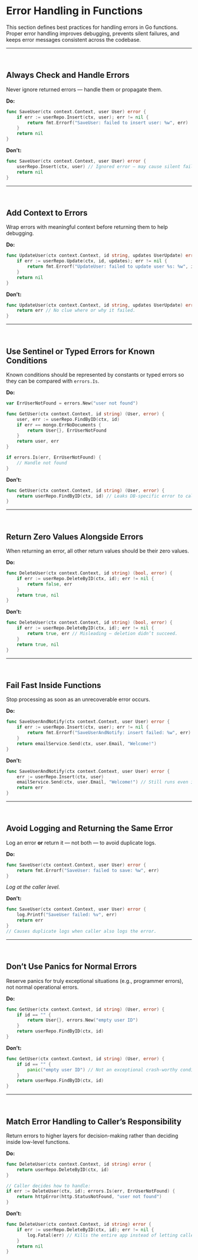 # **Error Handling in Functions**

This section defines best practices for handling errors in Go functions.
Proper error handling improves debugging, prevents silent failures, and keeps error messages consistent across the codebase.

---
<br>

## Always Check and Handle Errors

Never ignore returned errors — handle them or propagate them.

**Do:**

```go
func SaveUser(ctx context.Context, user User) error {
    if err := userRepo.Insert(ctx, user); err != nil {
        return fmt.Errorf("SaveUser: failed to insert user: %w", err)
    }
    return nil
}
```

**Don’t:**

```go
func SaveUser(ctx context.Context, user User) error {
    userRepo.Insert(ctx, user) // Ignored error — may cause silent failure.
    return nil
}
```

---
<br>

## Add Context to Errors

Wrap errors with meaningful context before returning them to help debugging.

**Do:**

```go
func UpdateUser(ctx context.Context, id string, updates UserUpdate) error {
    if err := userRepo.Update(ctx, id, updates); err != nil {
        return fmt.Errorf("UpdateUser: failed to update user %s: %w", id, err)
    }
    return nil
}
```

**Don’t:**

```go
func UpdateUser(ctx context.Context, id string, updates UserUpdate) error {
    return err // No clue where or why it failed.
}
```

---
<br>

## Use Sentinel or Typed Errors for Known Conditions

Known conditions should be represented by constants or typed errors so they can be compared with `errors.Is`.

**Do:**

```go
var ErrUserNotFound = errors.New("user not found")

func GetUser(ctx context.Context, id string) (User, error) {
    user, err := userRepo.FindByID(ctx, id)
    if err == mongo.ErrNoDocuments {
        return User{}, ErrUserNotFound
    }
    return user, err
}

if errors.Is(err, ErrUserNotFound) {
    // Handle not found
}
```

**Don’t:**

```go
func GetUser(ctx context.Context, id string) (User, error) {
    return userRepo.FindByID(ctx, id) // Leaks DB-specific error to callers.
}
```

---
<br>

## Return Zero Values Alongside Errors

When returning an error, all other return values should be their zero values.

**Do:**

```go
func DeleteUser(ctx context.Context, id string) (bool, error) {
    if err := userRepo.DeleteByID(ctx, id); err != nil {
        return false, err
    }
    return true, nil
}
```

**Don’t:**

```go
func DeleteUser(ctx context.Context, id string) (bool, error) {
    if err := userRepo.DeleteByID(ctx, id); err != nil {
        return true, err // Misleading — deletion didn’t succeed.
    }
    return true, nil
}
```

---
<br>

## Fail Fast Inside Functions

Stop processing as soon as an unrecoverable error occurs.

**Do:**

```go
func SaveUserAndNotify(ctx context.Context, user User) error {
    if err := userRepo.Insert(ctx, user); err != nil {
        return fmt.Errorf("SaveUserAndNotify: insert failed: %w", err)
    }
    return emailService.Send(ctx, user.Email, "Welcome!")
}
```

**Don’t:**

```go
func SaveUserAndNotify(ctx context.Context, user User) error {
    err := userRepo.Insert(ctx, user)
    emailService.Send(ctx, user.Email, "Welcome!") // Still runs even if insert failed.
    return err
}
```

---
<br>

## Avoid Logging and Returning the Same Error

Log an error **or** return it — not both — to avoid duplicate logs.

**Do:**

```go
func SaveUser(ctx context.Context, user User) error {
    return fmt.Errorf("SaveUser: failed to save: %w", err)
}
```

*Log at the caller level.*

**Don’t:**

```go
func SaveUser(ctx context.Context, user User) error {
    log.Printf("SaveUser failed: %v", err)
    return err
}
// Causes duplicate logs when caller also logs the error.
```

---
<br>

## Don’t Use Panics for Normal Errors

Reserve panics for truly exceptional situations (e.g., programmer errors), not normal operational errors.

**Do:**

```go
func GetUser(ctx context.Context, id string) (User, error) {
    if id == "" {
        return User{}, errors.New("empty user ID")
    }
    return userRepo.FindByID(ctx, id)
}
```

**Don’t:**

```go
func GetUser(ctx context.Context, id string) (User, error) {
    if id == "" {
        panic("empty user ID") // Not an exceptional crash-worthy condition.
    }
    return userRepo.FindByID(ctx, id)
}
```

---
<br>

## Match Error Handling to Caller’s Responsibility

Return errors to higher layers for decision-making rather than deciding inside low-level functions.

**Do:**

```go
func DeleteUser(ctx context.Context, id string) error {
    return userRepo.DeleteByID(ctx, id)
}

// Caller decides how to handle:
if err := DeleteUser(ctx, id); errors.Is(err, ErrUserNotFound) {
    return httpError(http.StatusNotFound, "user not found")
}
```

**Don’t:**

```go
func DeleteUser(ctx context.Context, id string) error {
    if err := userRepo.DeleteByID(ctx, id); err != nil {
        log.Fatal(err) // Kills the entire app instead of letting caller handle.
    }
    return nil
}
```